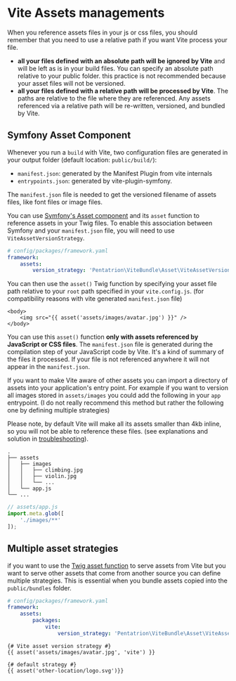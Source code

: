 # Vite Assets managements

When you reference assets files in your js or css files, you should remember that you need to use a relative path if you want Vite process your file.
- **all your files defined with an absolute path will be ignored by Vite** and will be left as is in your build files. You can specify an absolute path relative to your public folder. this practice is not recommended because your asset files will not be versioned.
- **all your files defined with a relative path will be processed by Vite**. The paths are relative to the file where they are referenced. Any assets referenced via a relative path will be re-written, versioned, and bundled by Vite.

## Symfony Asset Component

Whenever you run a `build` with Vite, two configuration files are generated in your output folder (default location: `public/build/`):

- `manifest.json`: generated by the Manifest Plugin from vite internals
- `entrypoints.json`: generated by vite-plugin-symfony.

The `manifest.json` file is needed to get the versioned filename of assets files, like font files or image files.

You can use [Symfony's Asset component](https://symfony.com/doc/current/components/asset.html) and its `asset` function to reference assets in your Twig files.
To enable this association between Symfony and your `manifest.json` file, you will need to use `ViteAssetVersionStrategy`.

```yaml
# config/packages/framework.yaml
framework:
    assets:
        version_strategy: 'Pentatrion\ViteBundle\Asset\ViteAssetVersionStrategy'

```

You can then use the `asset()` Twig function by specifying your asset file path relative to your `root` path specified in your `vite.config.js`. (for compatibility reasons with vite generated `manifest.json` file)

```twig
<body>
    <img src="{{ asset('assets/images/avatar.jpg') }}" />
</body>
```
You can use this `asset()` function **only with assets referenced by JavaScript or CSS files**. The `manifest.json` file is generated during the compilation step of your JavaScript code by Vite. It's a kind of summary of the files it processed. If your file is not referenced anywhere it will not appear in the `manifest.json`.

If you want to make Vite aware of other assets you can import a directory of assets into your application's entry point. For example if you want to version all images stored in `assets/images` you could add the following in your `app` entrypoint. (I do not really recommend this method but rather the following one by defining multiple strategies)

Please note, by default Vite will make all its assets smaller than 4kb inline, so you will not be able to reference these files. (see explanations and solution in [troubleshooting](/guide/troubleshooting.html#troubleshooting)).

```
.
├── assets
│   ├── images
│   │   ├── climbing.jpg
│   │   ├── violin.jpg
│   │   └── ...
│   └── app.js
└── ...
```

```js
// assets/app.js
import.meta.glob([
    './images/**'
]);
```

## Multiple asset strategies

if you want to use the [Twig asset function](https://symfony.com/doc/current/reference/twig_reference.html#asset) to serve assets from Vite but you want to serve other assets that come from another source you can define multiple strategies.
This is essential when you bundle assets copied into the `public/bundles` folder.

```yaml
# config/packages/framework.yaml
framework:
    assets:
        packages:
            vite:
                version_strategy: 'Pentatrion\ViteBundle\Asset\ViteAssetVersionStrategy'
```

```twig
{# Vite asset version strategy #}
{{ asset('assets/images/avatar.jpg', 'vite') }}

{# default strategy #}
{{ asset('other-location/logo.svg')}}
```
